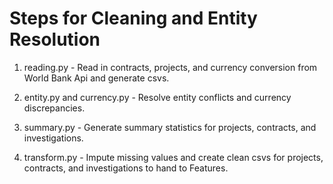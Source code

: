# Steps for Cleaning and Entity Resolution

1. reading.py - Read in contracts, projects, and currency conversion from World Bank Api and generate csvs.

2. entity.py and currency.py - Resolve entity conflicts and currency discrepancies.

3. summary.py - Generate summary statistics for projects, contracts, and investigations.

4. transform.py - Impute missing values and create clean csvs for projects, contracts, and investigations to hand to Features.